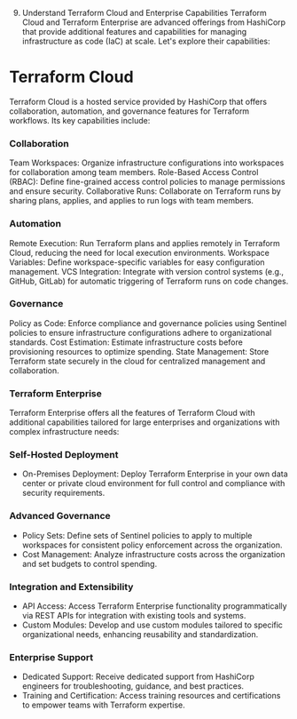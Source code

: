 9. Understand Terraform Cloud and Enterprise Capabilities
Terraform Cloud and Terraform Enterprise are advanced offerings from HashiCorp that provide additional features and capabilities for managing infrastructure as code (IaC) at scale. Let's explore their capabilities:

# Terraform Cloud
Terraform Cloud is a hosted service provided by HashiCorp that offers collaboration, automation, and governance features for Terraform workflows. Its key capabilities include:

### Collaboration
Team Workspaces: Organize infrastructure configurations into workspaces for collaboration among team members.
Role-Based Access Control (RBAC): Define fine-grained access control policies to manage permissions and ensure security.
Collaborative Runs: Collaborate on Terraform runs by sharing plans, applies, and applies to run logs with team members.
### Automation
Remote Execution: Run Terraform plans and applies remotely in Terraform Cloud, reducing the need for local execution environments.
Workspace Variables: Define workspace-specific variables for easy configuration management.
VCS Integration: Integrate with version control systems (e.g., GitHub, GitLab) for automatic triggering of Terraform runs on code changes.
### Governance
Policy as Code: Enforce compliance and governance policies using Sentinel policies to ensure infrastructure configurations adhere to organizational standards.
Cost Estimation: Estimate infrastructure costs before provisioning resources to optimize spending.
State Management: Store Terraform state securely in the cloud for centralized management and collaboration.
### Terraform Enterprise
Terraform Enterprise offers all the features of Terraform Cloud with additional capabilities tailored for large enterprises and organizations with complex infrastructure needs:
### Self-Hosted Deployment
- On-Premises Deployment: Deploy Terraform Enterprise in your own data center or private cloud environment for full control and compliance with security requirements.
### Advanced Governance
- Policy Sets: Define sets of Sentinel policies to apply to multiple workspaces for consistent policy enforcement across the organization.
- Cost Management: Analyze infrastructure costs across the organization and set budgets to control spending.
### Integration and Extensibility
- API Access: Access Terraform Enterprise functionality programmatically via REST APIs for integration with existing tools and systems.
- Custom Modules: Develop and use custom modules tailored to specific organizational needs, enhancing reusability and standardization.
### Enterprise Support
- Dedicated Support: Receive dedicated support from HashiCorp engineers for troubleshooting, guidance, and best practices.
- Training and Certification: Access training resources and certifications to empower teams with Terraform expertise.